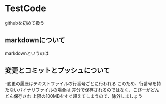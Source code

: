 # TestCode
githubを初めて扱う
## markdownについて
markdownというのは
## 変更とコミットとプッシュについて
-変更の履歴はテキストファイルの行番号ごとに行われる
このため、行番号を持たないバイナリファイルの場合は
差分で保存されるのではなく、こぴーがどんどん保存され
上限の100MBをすぐ超えてしまうので、除外しましょう
